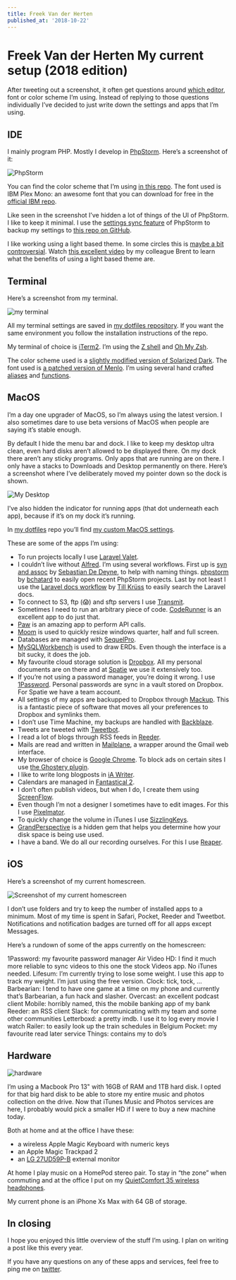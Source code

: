 ```yaml
---
title: Freek Van der Herten
published_at: '2018-10-22'
---
```


# Freek Van der Herten My current setup (2018 edition)

After tweeting out a screenshot, it often get questions around [which editor](https://twitter.com/bashgeek/status/1053559280035491840), font or color scheme I’m using. Instead of replying to those questions individually I’ve decided to just write down the settings and apps that I’m using.

## IDE

I mainly program PHP. Mostly I develop in [PhpStorm](https://www.jetbrains.com/phpstorm). Here’s a screenshot of it:

![PhpStorm](images/ide.png)

You can find the color scheme that I’m using [in this repo](https://github.com/freekmurze/phpstorm-color-schemes). The font used is IBM Plex Mono: an awesome font that you can download for free in the [official IBM repo](https://github.com/IBM/plex/tree/master/IBM-Plex-Mono/fonts/complete/ttf).

Like seen in the screenshot I’ve hidden a lot of things of the UI of PhpStorm. I like to keep it minimal. I use the [settings sync feature](https://www.jetbrains.com/help/phpstorm/sharing-your-ide-settings.html#settings-repository) of PhpStorm to backup my settings to [this repo on GitHub](https://github.com/freekmurze/phpstorm-settings).

I like working using a light based theme. In some circles this is [maybe a bit controversial](https://twitter.com/Loruzzz/status/1053561991934214144). Watch [this excellent video](https://youtu.be/rDMI1dpNfdw?t=353) by my colleague Brent to learn what the benefits of using a light based theme are.

## Terminal

Here’s a screenshot from my terminal.

![my terminal](images/terminal.png)

All my terminal settings are saved in [my dotfiles repository](https://github.com/freekmurze/dotfiles). If you want the same environment you follow the installation instructions of the repo.

My terminal of choice is [iTerm2](https://www.iterm2.com/). I’m using the [Z shell](https://en.wikipedia.org/wiki/Z_shell) and [Oh My Zsh](https://ohmyz.sh/).

The color scheme used is a [slightly modified version of Solarized Dark](https://github.com/freekmurze/dotfiles/blob/master/misc/Solarized%20Dark%20Corrected.itermcolors). The font used is [a patched version of Menlo](https://github.com/freekmurze/dotfiles/blob/master/misc/Menlo-Powerline.otf). I’m using several hand crafted [aliases](https://github.com/freekmurze/dotfiles/blob/master/shell/.aliases) and [functions](https://github.com/freekmurze/dotfiles/blob/master/shell/.functions).

## MacOS

I’m a day one upgrader of MacOS, so I’m always using the latest version. I also sometimes dare to use beta versions of MacOS when people are saying it’s stable enough.

By default I hide the menu bar and dock. I like to keep my desktop ultra clean, even hard disks aren’t allowed to be displayed there. On my dock there aren’t any sticky programs. Only apps that are running are on there. I only have a stacks to Downloads and Desktop permanently on there. Here’s a screenshot where I’ve deliberately moved my pointer down so the dock is shown.

![My Desktop](images/desktop.png)

I’ve also hidden the indicator for running apps (that dot underneath each app), because if it’s on my dock it’s running.

In [my dotfiles](https://github.com/freekmurze/dotfiles) repo you’ll find [my custom MacOS settings](https://github.com/freekmurze/dotfiles/blob/master/macos/set-defaults.sh).

These are some of the apps I’m using:

* To run projects locally I use [Laravel Valet](https://laravel.com/docs/5.7/valet).
* I couldn’t live without [Alfred](https://www.alfredapp.com/). I’m using several workflows. First up is [syn and assoc](https://github.com/sebastiandedeyne/naming-things-alfred-workflow) by [Sebastian De Deyne](https://twitter.com/sebdedeyne), to help with naming things. [phpstorm](https://github.com/bchatard/jetbrains-alfred-workflow) by [bchatard](https://github.com/bchatard) to easily open recent PhpStorm projects. Last by not least I use the [Laravel docs workflow](https://github.com/tillkruss/alfred-laravel-docs) by [Till Krüss](https://twitter.com/tillkruss) to easily search the Laravel docs.
* To connect to S3, ftp (😱) and sftp servers I use [Transmit](https://panic.com/transmit/).
* Sometimes I need to run an arbitrary piece of code. [CodeRunner](https://coderunnerapp.com/) is an excellent app to do just that.
* [Paw](https://paw.cloud/) is an amazing app to perform API calls.
* [Moom](https://manytricks.com/moom/) is used to quickly resize windows quarter, half and full screen.
* Databases are managed with [SequelPro](https://sequelpro.com/).
* [MySQLWorkbench](https://www.mysql.com/products/workbench/) is used to draw ERDs. Even though the interface is a bit sucky, it does the job.
* My favourite cloud storage solution is [Dropbox](https://dropbox.com/). All my personal documents are on there and at [Spatie](https://spatie.be/) we use it extensively too.
* If you’re not using a password manager, you’re doing it wrong. I use [1Password](https://1password.com/). Personal passwords are sync in a vault stored on Dropbox. For Spatie we have a team account.
* All settings of my apps are backupped to Dropbox through [Mackup](https://github.com/lra/mackup). This is a fantastic piece of software that moves all your preferences to Dropbox and symlinks them.
* I don’t use Time Machine, my backups are handled with [Backblaze](https://www.backblaze.com/).
* Tweets are tweeted with [Tweetbot](https://tapbots.com/tweetbot/mac/).
* I read a lot of blogs through RSS feeds in [Reeder](http://reederapp.com/mac/).
* Mails are read and written in [Mailplane](https://mailplaneapp.com/), a wrapper around the Gmail web interface.
* My browser of choice is [Google Chrome](https://www.google.com/chrome/). To block ads on certain sites I use [the Ghostery plugin](https://www.ghostery.com/).
* I like to write long blogposts in [iA Writer](https://ia.net/writer).
* Calendars are managed in [Fantastical 2](https://flexibits.com/fantastical).
* I don’t often publish videos, but when I do, I create them using [ScreenFlow](https://www.telestream.net/screenflow/overview.htm).
* Even though I’m not a designer I sometimes have to edit images. For this I use [Pixelmator](https://www.pixelmator.com/pro/).
* To quickly change the volume in iTunes I use [SizzlingKeys](http://www.yellowmug.com/sizzlingkeys/).
* [GrandPerspective](http://grandperspectiv.sourceforge.net/) is a hidden gem that helps you determine how your disk space is being use used.
* I have a band. We do all our recording ourselves. For this I use [Reaper](https://www.reaper.fm/).

## iOS

Here’s a screenshot of my current homescreen.

![Screenshot of my current homescreen](images/homescreen.jpeg)

I don’t use folders and try to keep the number of installed apps to a minimum. Most of my time is spent in Safari, Pocket, Reeder and Tweetbot. Notifications and notification badges are turned off for all apps except Messages.

Here’s a rundown of some of the apps currently on the homescreen:

1Password: my favourite password manager
Air Video HD: I find it much more reliable to sync videos to this one the stock Videos app. No iTunes needed.
Lifesum: I’m currently trying to lose some weight. I use this app to track my weight. I’m just using the free version.
Clock: tick, tock, …
Barbearian: I tend to have one game at a time on my phone and currently that’s Barbearian, a fun hack and slasher.
Overcast: an excellent podcast client
Mobile: horribly named, this the mobile banking app of my bank
Reeder: an RSS client
Slack: for communicating with my team and some other communities
Letterboxd: a pretty imdb. I use it to log every movie I watch
Railer: to easily look up the train schedules in Belgium
Pocket: my favourite read later service
Things: contains my to do’s

## Hardware

![hardware](images/hardware.png)

I’m using a Macbook Pro 13" with 16GB of RAM and 1TB hard disk. I opted for that big hard disk to be able to store my entire music and photos collection on the drive. Now that iTunes Music and Photos services are here, I probably would pick a smaller HD if I were to buy a new machine today.

Both at home and at the office I have these:

* a wireless Apple Magic Keyboard with numeric keys
* an Apple Magic Trackpad 2
* an [LG 27UD59P-B](https://www.lg.com/ca_en/desktop-monitors/lg-27UD59P-B) external monitor

At home I play music on a HomePod stereo pair. To stay in “the zone” when commuting and at the office I put on my [QuietComfort 35 wireless headphones](https://www.bose.com/en_us/products/headphones/over_ear_headphones/quietcomfort-35-wireless-ii.html).

My current phone is an iPhone Xs Max with 64 GB of storage.

## In closing

I hope you enjoyed this little overview of the stuff I’m using. I plan on writing a post like this every year.

If you have any questions on any of these apps and services, feel free to ping me on [twitter](https://twitter.com/freekmurze).
